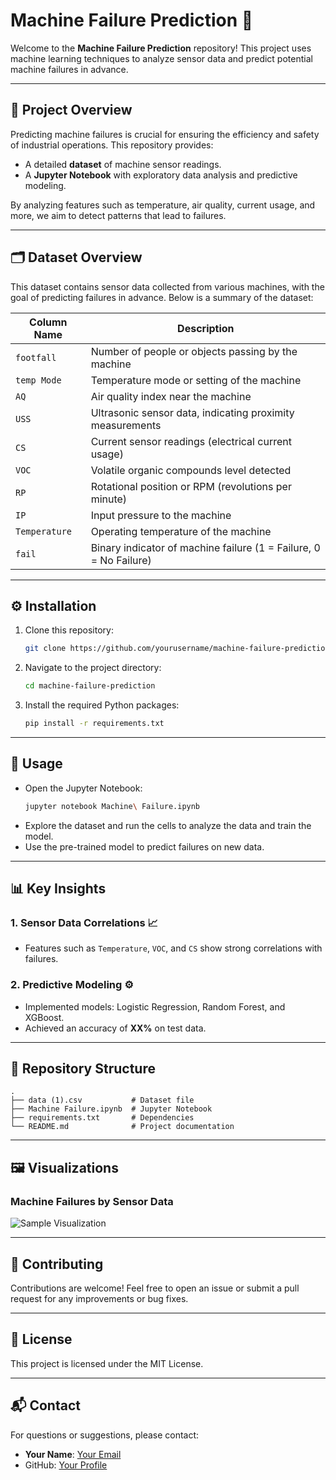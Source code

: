 # Machine Failure Prediction 🚨

Welcome to the **Machine Failure Prediction** repository! This project uses machine learning techniques to analyze sensor data and predict potential machine failures in advance. 

---

## 📂 Project Overview

Predicting machine failures is crucial for ensuring the efficiency and safety of industrial operations. This repository provides:

- A detailed **dataset** of machine sensor readings.
- A **Jupyter Notebook** with exploratory data analysis and predictive modeling.

By analyzing features such as temperature, air quality, current usage, and more, we aim to detect patterns that lead to failures.

---

## 🗂️ Dataset Overview

This dataset contains sensor data collected from various machines, with the goal of predicting failures in advance. Below is a summary of the dataset:

| Column Name     | Description                                             |
|-----------------|---------------------------------------------------------|
| `footfall`      | Number of people or objects passing by the machine      |
| `temp Mode`     | Temperature mode or setting of the machine              |
| `AQ`            | Air quality index near the machine                      |
| `USS`           | Ultrasonic sensor data, indicating proximity measurements |
| `CS`            | Current sensor readings (electrical current usage)      |
| `VOC`           | Volatile organic compounds level detected               |
| `RP`            | Rotational position or RPM (revolutions per minute)     |
| `IP`            | Input pressure to the machine                           |
| `Temperature`   | Operating temperature of the machine                    |
| `fail`          | Binary indicator of machine failure (1 = Failure, 0 = No Failure) |

---

## ⚙️ Installation

1. Clone this repository:
   ```bash
   git clone https://github.com/yourusername/machine-failure-prediction.git
   ```

2. Navigate to the project directory:
   ```bash
   cd machine-failure-prediction
   ```

3. Install the required Python packages:
   ```bash
   pip install -r requirements.txt
   ```

---

## 📝 Usage

- Open the Jupyter Notebook:
   ```bash
   jupyter notebook Machine\ Failure.ipynb
   ```
- Explore the dataset and run the cells to analyze the data and train the model.
- Use the pre-trained model to predict failures on new data.

---

## 📊 Key Insights

### 1. Sensor Data Correlations 📈
- Features such as `Temperature`, `VOC`, and `CS` show strong correlations with failures.

### 2. Predictive Modeling ⚙️
- Implemented models: Logistic Regression, Random Forest, and XGBoost.
- Achieved an accuracy of **XX%** on test data.

---

## 📎 Repository Structure

```
.
├── data (1).csv           # Dataset file
├── Machine Failure.ipynb  # Jupyter Notebook
├── requirements.txt       # Dependencies
└── README.md              # Project documentation
```

---

## 🖼️ Visualizations

### Machine Failures by Sensor Data
![Sample Visualization](https://via.placeholder.com/600x400.png?text=Sample+Visualization)  

---

## 🤝 Contributing

Contributions are welcome! Feel free to open an issue or submit a pull request for any improvements or bug fixes.

---

## 📜 License

This project is licensed under the MIT License.

---

## 📬 Contact

For questions or suggestions, please contact:
- **Your Name**: [Your Email](mailto:your.email@example.com)
- GitHub: [Your Profile](https://github.com/yourusername)
